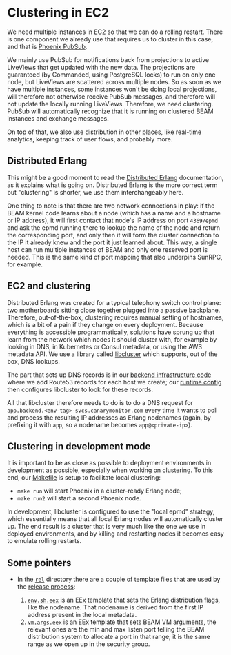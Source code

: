 # Clustering in EC2

We need multiple instances in EC2 so that we can do a rolling restart. There is one component we already use that requires us to
cluster in this case, and that is [Phoenix PubSub](https://hexdocs.pm/phoenix_pubsub/Phoenix.PubSub.html).

We mainly use PubSub for notifications back from projections to active LiveViews that get updated with the new data. The projections
are guaranteed (by Commanded, using PostgreSQL locks) to run on only one node, but LiveViews are scattered across multiple nodes. So
as soon as we have multiple instances, some instances won't be doing local projections, will therefore not otherwise receive PubSub
messages, and therefore will not update the locally running LiveViews. Therefore, we need clustering. PubSub will automatically
recognize that it is running on clustered BEAM instances and exchange messages.

On top of that, we also use distribution in other places, like real-time analytics, keeping track of user flows, and probably more.

## Distributed Erlang

This might be a good moment to read the [Distributed Erlang](https://erlang.org/doc/reference_manual/distributed.html) documentation,
as it explains what is going on. Distributed Erlang is the more correct term but "clustering" is shorter, we use them interchangeably
here.

One thing to note is that there are two network connections in play: if the BEAM kernel code learns about a node (which has a name
and a hostname or IP address), it will first contact that node's IP address on port `4369/epmd` and ask the epmd running there to
lookup the name of the node and return the corresponding port, and only then it will form the cluster connection to the IP it already
knew and the port it just learned about. This way, a single host can run multiple instances of BEAM and only one reserved port is
needed. This is the same kind of port mapping that also underpins SunRPC, for example.

## EC2 and clustering

Distributed Erlang was created for a typical telephony switch control plane: two motherboards sitting close together plugged into
a passive backplane. Therefore, out-of-the-box, clustering requires manual setting of hostnames, which is a bit of a pain if they
change on every deployment. Because everything is accessible programmatically, solutions have sprung up that learn from the
network which nodes it should cluster with, for example by looking in DNS, in Kubernetes or Consul metadata, or using the AWS metadata
API. We use a library called [libcluster](https://hexdocs.pm/libcluster/readme.html) which supports, out of the box, DNS lookups.

The part that sets up DNS records is in our [backend infrastructure code](https://github.com/Metrist-Software/infra/blob/main/src/backend.ts)
where we add Route53 records for each host we create; our [runtime config](../config/runtime.exs) then configures libcluster to
look for these records.

All that libcluster therefore needs to do is to do a DNS request for `app.backend.<env-tag>-svcs.canarymonitor.com` every
time it wants to poll and process the resulting IP addresses as Erlang nodenames (again, by prefixing it with `app`, so
a nodename becomes `app@<private-ip>`).

## Clustering in development mode

It is important to be as close as possible to deployment environments in development as possible, especially when working on
clustering. To this end, our [Makefile](../Makefile) is setup to facilitate local clustering:

* `make run` will start Phoenix in a cluster-ready Erlang node;
* `make run2` will start a second Phoenix node.

In development, libcluster is configured to use the "local epmd" strategy, which essentially means that all local Erlang
nodes will automatically cluster up. The end result is a cluster that is very much like the one we use in deployed environments,
and by killing and restarting nodes it becomes easy to emulate rolling restarts.

## Some pointers

* In the [`rel`](../rel) directory there are a couple of template files that are used by the [release process](https://hexdocs.pm/mix/master/Mix.Tasks.Release.html#content):

  1. [`env.sh.eex`](../rel/env.sh.eex) is an EEx template that sets the Erlang distribution flags, like the nodename.
     That nodename is derived from the first IP address present in the local metadata.
  2. [`vm.args.eex`](../rel/vm.args.eex) is an EEx template that sets BEAM VM arguments, the relevant ones are the
     min and max listen port telling the BEAM distribution system to allocate a port in that range; it is the same
     range as we open up in the security group.
